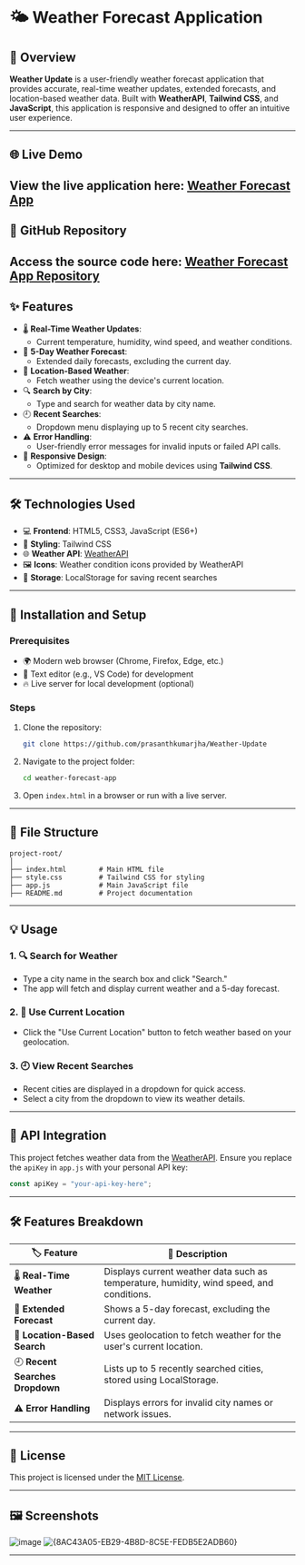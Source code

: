 
# 🌤️ Weather Forecast Application

## 📝 Overview
**Weather Update** is a user-friendly weather forecast application that provides accurate, real-time weather updates, extended forecasts, and location-based weather data. Built with **WeatherAPI**, **Tailwind CSS**, and **JavaScript**, this application is responsive and designed to offer an intuitive user experience.

---

## 🌐 Live Demo
View the live application here: [Weather Forecast App](https://weather-update-api.vercel.app/)
---

## 📂 GitHub Repository
Access the source code here: [Weather Forecast App Repository](https://github.com/prasanthkumarjha/Weather-Update.git)
---

## ✨ Features
- 🌡️ **Real-Time Weather Updates**:
  - Current temperature, humidity, wind speed, and weather conditions.
- 📅 **5-Day Weather Forecast**:
  - Extended daily forecasts, excluding the current day.
- 📍 **Location-Based Weather**:
  - Fetch weather using the device's current location.
- 🔍 **Search by City**:
  - Type and search for weather data by city name.
- 🕘 **Recent Searches**:
  - Dropdown menu displaying up to 5 recent city searches.
- ⚠️ **Error Handling**:
  - User-friendly error messages for invalid inputs or failed API calls.
- 📱 **Responsive Design**:
  - Optimized for desktop and mobile devices using **Tailwind CSS**.

---

## 🛠️ Technologies Used
- 💻 **Frontend**: HTML5, CSS3, JavaScript (ES6+)
- 🎨 **Styling**: Tailwind CSS
- 🌐 **Weather API**: [WeatherAPI](https://www.weatherapi.com/)
- 🖼️ **Icons**: Weather condition icons provided by WeatherAPI
- 📂 **Storage**: LocalStorage for saving recent searches

---

## 🚀 Installation and Setup

### Prerequisites
- 🌍 Modern web browser (Chrome, Firefox, Edge, etc.)
- 📝 Text editor (e.g., VS Code) for development
- 🔥 Live server for local development (optional)

### Steps
1. Clone the repository:
   ```bash
   git clone https://github.com/prasanthkumarjha/Weather-Update
   ```
2. Navigate to the project folder:
   ```bash
   cd weather-forecast-app
   ```
3. Open `index.html` in a browser or run with a live server.

---

## 📁 File Structure
```
project-root/
│
├── index.html        # Main HTML file
├── style.css         # Tailwind CSS for styling
├── app.js            # Main JavaScript file
├── README.md         # Project documentation
```

---

## 💡 Usage

### 1. 🔍 Search for Weather
- Type a city name in the search box and click "Search."
- The app will fetch and display current weather and a 5-day forecast.

### 2. 📍 Use Current Location
- Click the "Use Current Location" button to fetch weather based on your geolocation.

### 3. 🕘 View Recent Searches
- Recent cities are displayed in a dropdown for quick access.
- Select a city from the dropdown to view its weather details.

---

## 🔗 API Integration
This project fetches weather data from the [WeatherAPI](https://www.weatherapi.com/). Ensure you replace the `apiKey` in `app.js` with your personal API key:
```javascript
const apiKey = "your-api-key-here";
```

---

## 🛠️ Features Breakdown

| 🏷️ **Feature**            | 📝 **Description**                                                                 |
|----------------------------|-----------------------------------------------------------------------------------|
| 🌡️ **Real-Time Weather**    | Displays current weather data such as temperature, humidity, wind speed, and conditions. |
| 📅 **Extended Forecast**    | Shows a 5-day forecast, excluding the current day.                               |
| 📍 **Location-Based Search**| Uses geolocation to fetch weather for the user's current location.               |
| 🕘 **Recent Searches Dropdown** | Lists up to 5 recently searched cities, stored using LocalStorage.               |
| ⚠️ **Error Handling**       | Displays errors for invalid city names or network issues.                        |


---

## 📜 License
This project is licensed under the [MIT License](LICENSE).

---

## 🖼️ Screenshots
![image](https://github.com/user-attachments/assets/9c2644a9-bdec-450b-814e-aee497bba818)
![{8AC43A05-EB29-4B8D-8C5E-FEDB5E2ADB60}](https://github.com/user-attachments/assets/775e8691-2877-4f2e-a647-3e53dd0ed543)



---
